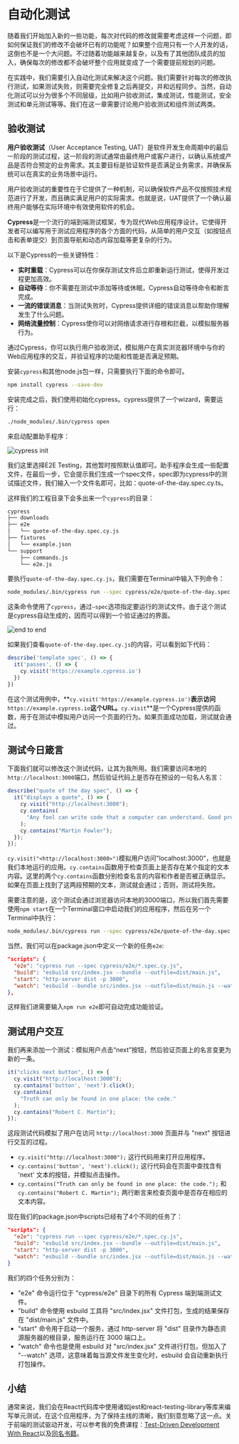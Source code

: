 # 自动化测试

随着我们开始加入新的一些功能，每次对代码的修改就需要考虑这样一个问题，即如何保证我们的修改不会破坏已有的功能呢？如果整个应用只有一个人开发的话，这倒也不是一个大问题。不过随着功能越来越复杂，以及有了其他团队成员的加入，确保每次的修改都不会破坏整个应用就变成了一个需要提前规划的问题。

在实践中，我们需要引入自动化测试来解决这个问题。我们需要针对每次的修改执行测试，如果测试失败，则需要完全修复之后再提交，并和远程同步。当然，自动化测试可以分为很多个不同层级，比如用户验收测试，集成测试，性能测试，安全测试和单元测试等等。我们在这一章需要讨论用户验收测试和组件测试两类。

## 验收测试

**用户验收测试**（User Acceptance Testing, UAT）是软件开发生命周期中的最后一阶段的测试过程，这一阶段的测试通常由最终用户或客户进行，以确认系统或产品是否符合预定的业务需求。其主要目标是验证软件是否满足业务需求，并确保系统可以在真实的业务场景中运行。

用户验收测试的重要性在于它提供了一种机制，可以确保软件产品不仅按照技术规范进行了开发，而且确实满足用户的实际需求。也就是说，UAT提供了一个确认最终用户能够在实际环境中有效使用软件的机会。

**Cypress**是一个流行的端到端测试框架，专为现代Web应用程序设计。它使得开发者可以编写用于测试应用程序的各个方面的代码，从简单的用户交互（如按钮点击和表单提交）到页面导航和动态内容加载等更复杂的行为。

以下是Cypress的一些关键特性：

- **实时重载**：Cypress可以在你保存测试文件后立即重新运行测试，使得开发过程更加高效。
- **自动等待**：你不需要在测试中添加等待或休眠，Cypress自动等待命令和断言完成。
- **一流的错误消息**：当测试失败时，Cypress提供详细的错误消息以帮助你理解发生了什么问题。
- **网络流量控制**：Cypress使你可以对网络请求进行存根和拦截，以模拟服务器行为。

通过Cypress，你可以执行用户验收测试，模拟用户在真实浏览器环境中与你的Web应用程序的交互，并验证程序的功能和性能是否满足预期。

安装`cypress`和其他node.js包一样，只需要执行下面的命令即可。

```bash
npm install cypress --save-dev
```

安装完成之后，我们使用初始化cypress。cypress提供了一个wizard，需要运行：

```bash
./node_modules/.bin/cypress open
```

来启动配置助手程序：

![cypress init](ch5/cypress-init.png)

我们这里选择E2E Testing，其他暂时按照默认值即可。助手程序会生成一些配置文件，在最后一步，它会提示我们生成一个spec文件，spec即为cypress中的测试描述文件，我们输入一个文件名即可，比如：quote-of-the-day.spec.cy.ts。

这样我们的工程目录下会多出来一个`cypress`的目录：

```bash
cypress
├── downloads
├── e2e
│   └── quote-of-the-day.spec.cy.js
├── fixtures
│   └── example.json
└── support
    ├── commands.js
    └── e2e.js
```

要执行`quote-of-the-day.spec.cy.js`，我们需要在Terminal中输入下列命令：

```bash
node_modules/.bin/cypress run --spec cypress/e2e/quote-of-the-day.spec.cy.js
```

这条命令使用了`cypress`，通过`—spec`选项指定要运行的测试文件。由于这个测试是cypress自动生成的，因而可以得到一个验证通过的界面。

![end to end](ch5/e2e.png)

如果我们查看`quote-of-the-day.spec.cy.js`的内容，可以看到如下代码：

```js
describe('template spec', () => {
  it('passes', () => {
    cy.visit('https://example.cypress.io')
  })
})
```

在这个测试用例中，**`cy.visit('https://example.cypress.io')`**表示访问**`https://example.cypress.io`**这个URL。**`cy.visit`**是一个Cypress提供的函数，用于在测试中模拟用户访问一个页面的行为。如果页面成功加载，测试就会通过。

## 测试今日箴言

下面我们就可以修改这个测试代码，让其为我所用。我们需要访问本地的`http://localhost:3000`端口，然后验证代码上是否存在预设的一句名人名言：

```js
describe("quote of the day spec", () => {
  it("displays a quote", () => {
    cy.visit("http://localhost:3000");
    cy.contains(
      "Any fool can write code that a computer can understand. Good programmers write code that humans can understand."
    );
    cy.contains("Martin Fowler");
  });
});
```

`cy.visit("<http://localhost:3000>")`模拟用户访问"localhost:3000"，也就是我们本地运行的应用。`cy.contains`函数用于检查页面上是否存在某个指定的文本内容。这里的两个`cy.contains`函数分别检查名言的内容和作者是否被正确显示。如果在页面上找到了这两段预期的文本，测试就会通过；否则，测试将失败。

需要注意的是，这个测试会通过浏览器访问本地的3000端口，所以我们首先需要使用`npm start`在一个Terminal窗口中启动我们的应用程序，然后在另一个Terminal中执行：

```bash
node_modules/.bin/cypress run --spec cypress/e2e/quote-of-the-day.spec.cy.js
```

当然，我们可以在package.json中定义一个新的任务`e2e`:

```json
"scripts": {
  "e2e": "cypress run --spec cypress/e2e/*.spec.cy.js",
  "build": "esbuild src/index.jsx --bundle --outfile=dist/main.js",
  "start": "http-server dist -p 3000",
  "watch": "esbuild --bundle src/index.jsx --outfile=dist/main.js --watch"
},
```

这样我们进需要输入`npm run e2e`即可自动完成功能验证。

## 测试用户交互

我们再来添加一个测试：模拟用户点击“next”按钮，然后验证页面上的名言变更为新的一条。

```js
it("clicks next button", () => {
  cy.visit("http://localhost:3000");
  cy.contains('button', 'next').click();
  cy.contains(
    "Truth can only be found in one place: the code."
  );
  cy.contains("Robert C. Martin");
});
```

这段测试代码模拟了用户在访问 `http://localhost:3000` 页面并与 "next" 按钮进行交互的过程。

- `cy.visit("http://localhost:3000");` 这行代码用来打开应用程序。
- `cy.contains('button', 'next').click();` 这行代码会在页面中查找含有 'next' 文本的按钮，并模拟点击操作。
- `cy.contains("Truth can only be found in one place: the code.");` 和 `cy.contains("Robert C. Martin");` 两行断言来检查页面中是否存在相应的文本内容。

现在我们的package.json中scripts已经有了4个不同的任务了：

```json
"scripts": {
  "e2e": "cypress run --spec cypress/e2e/*.spec.cy.js",
  "build": "esbuild src/index.jsx --bundle --outfile=dist/main.js",
  "start": "http-server dist -p 3000",
  "watch": "esbuild --bundle src/index.jsx --outfile=dist/main.js --watch"
}
```

我们的四个任务分别为：

- "e2e" 命令运行位于 "cypress/e2e" 目录下的所有 Cypress 端到端测试文件。
- "build" 命令使用 esbuild 工具将 "src/index.jsx" 文件打包，生成的结果保存在 "dist/main.js" 文件中。
- "start" 命令用于启动一个服务，通过 http-server 将 "dist" 目录作为静态资源服务器的根目录，服务运行在 3000 端口上。
- "watch" 命令也是使用 esbuild 对 "src/index.jsx" 文件进行打包，但加入了 "--watch" 选项，这意味着每当源文件发生变化时，esbuild 会自动重新执行打包操作。

## 小结

通常来说，我们会在React代码库中使用诸如jest和react-testing-library等库来编写单元测试，在这个应用程序，为了保持主线的清晰，我们刻意忽略了这一点。关于前端的测试驱动开发，可以参考我的免费课程：[Test-Driven Development With React](https://icodeit.thinkific.com/courses/test-driven-development-with-react)以及[同名书籍](https://www.amazon.com.au/Test-Driven-Development-React-Apply-Applications/dp/1484269713)。